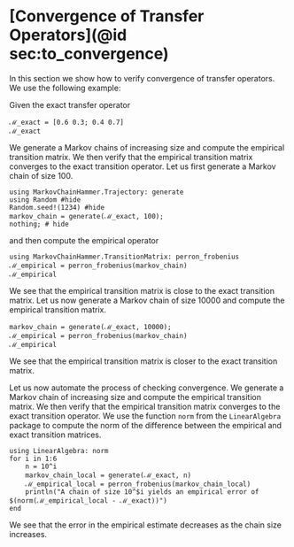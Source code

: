 # [Convergence of Transfer Operators](@id sec:to_convergence)

In this section we show how to verify convergence of transfer operators. We use the following example: 

Given the exact transfer operator

```@example transfer_operator_convergence 
ℳ_exact = [0.6 0.3; 0.4 0.7]
ℳ_exact
```

We generate a Markov chains of increasing size and compute the empirical transition matrix. We then verify that the empirical transition matrix converges to the exact transition operator. Let us first generate a Markov chain of size 100.

```@example transfer_operator_convergence
using MarkovChainHammer.Trajectory: generate
using Random #hide
Random.seed!(1234) #hide
markov_chain = generate(ℳ_exact, 100); 
nothing; # hide
```

and then compute the empirical operator
```@example transfer_operator_convergence
using MarkovChainHammer.TransitionMatrix: perron_frobenius
ℳ_empirical = perron_frobenius(markov_chain)
ℳ_empirical
```

We see that the empirical transition matrix is close to the exact transition matrix. Let us now generate a Markov chain of size 10000 and compute the empirical transition matrix.

```@example transfer_operator_convergence
markov_chain = generate(ℳ_exact, 10000);
ℳ_empirical = perron_frobenius(markov_chain)
ℳ_empirical
```

We see that the empirical transition matrix is closer to the exact transition matrix. 

Let us now automate the process of checking convergence. We generate a Markov chain of increasing size and compute the empirical transition matrix. We then verify that the empirical transition matrix converges to the exact transition operator. We use the function `norm` from the `LinearAlgebra` package to compute the norm of the difference between the empirical and exact transition matrices.

```@example transfer_operator_convergence
using LinearAlgebra: norm
for i in 1:6
    n = 10^i
    markov_chain_local = generate(ℳ_exact, n)
    ℳ_empirical_local = perron_frobenius(markov_chain_local)
    println("A chain of size 10^$i yields an empirical error of $(norm(ℳ_empirical_local - ℳ_exact))")
end
```

We see that the error in the empirical estimate decreases as the chain size increases. 